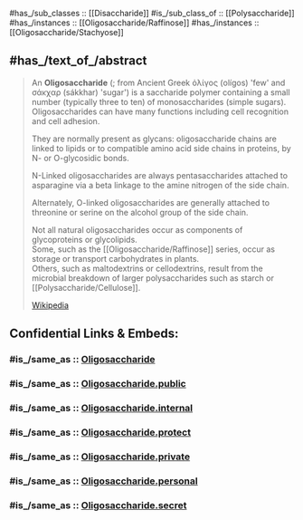 
#has_/sub_classes :: [[Disaccharide]] 
#is_/sub_class_of :: [[Polysaccharide]] 
#has_/instances :: [[Oligosaccharide/Raffinose]] 
#has_/instances :: [[Oligosaccharide/Stachyose]]  

## #has_/text_of_/abstract 

> An **Oligosaccharide** (; from Ancient Greek  ὀλίγος (olígos) 'few' and  σάκχαρ (sákkhar) 'sugar') 
> is a saccharide polymer containing a small number 
> (typically three to ten) of monosaccharides (simple sugars). 
> Oligosaccharides can have many functions including cell recognition and cell adhesion.
>
> They are normally present as glycans: oligosaccharide chains are linked to lipids 
> or to compatible amino acid side chains in proteins, by N- or O-glycosidic bonds. 
> 
> N-Linked oligosaccharides are always pentasaccharides 
> attached to asparagine via a beta linkage to the amine nitrogen of the side chain. 
> 
> Alternately, O-linked oligosaccharides are generally attached to threonine or serine 
> on the alcohol group of the side chain. 
> 
> Not all natural oligosaccharides occur as components of glycoproteins or glycolipids.  
> Some, such as the [[Oligosaccharide/Raffinose]] series, occur as storage or transport carbohydrates in plants.  
> Others, such as maltodextrins or cellodextrins, 
> result from the microbial breakdown of larger polysaccharides such as starch or [[Polysaccharide/Cellulose]].
>
> [Wikipedia](https://en.wikipedia.org/wiki/Oligosaccharide)


## Confidential Links & Embeds: 

### #is_/same_as :: [Oligosaccharide](/_Standards/bio/Metabolism/Nutrition/Carbohydrate/Oligosaccharide.md) 

### #is_/same_as :: [Oligosaccharide.public](/_public/bio/Metabolism/Nutrition/Carbohydrate/Oligosaccharide.public.md) 

### #is_/same_as :: [Oligosaccharide.internal](/_internal/bio/Metabolism/Nutrition/Carbohydrate/Oligosaccharide.internal.md) 

### #is_/same_as :: [Oligosaccharide.protect](/_protect/bio/Metabolism/Nutrition/Carbohydrate/Oligosaccharide.protect.md) 

### #is_/same_as :: [Oligosaccharide.private](/_private/bio/Metabolism/Nutrition/Carbohydrate/Oligosaccharide.private.md) 

### #is_/same_as :: [Oligosaccharide.personal](/_personal/bio/Metabolism/Nutrition/Carbohydrate/Oligosaccharide.personal.md) 

### #is_/same_as :: [Oligosaccharide.secret](/_secret/bio/Metabolism/Nutrition/Carbohydrate/Oligosaccharide.secret.md)


